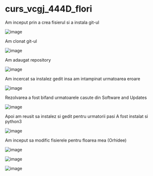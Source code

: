 # curs_vcgj_444D_flori

Am inceput prin a crea fisierul si a instala git-ul 

![image](https://github.com/andrei162/curs_vcgj_444D_flori/assets/92320395/50f674b2-0142-44b0-87c4-ef267b7ac24b)


Am clonat git-ul 

![image](https://github.com/andrei162/curs_vcgj_444D_flori/assets/92320395/cb826eb4-bab1-4b74-8227-007d7ae2f2d4)

Am adaugat repository 

![image](https://github.com/andrei162/curs_vcgj_444D_flori/assets/92320395/22099074-bff8-4080-897a-cd693db8eea8)

Am incercat sa instalez gedit insa am intampinat urmatoarea eroare 

![image](https://github.com/andrei162/curs_vcgj_444D_flori/assets/92320395/0f7e8095-4ecd-4fd4-a4e4-2b44d86c01c3)

Rezolvarea a fost bifand urmatoarele casute din Software and Updates 

![image](https://github.com/andrei162/curs_vcgj_444D_flori/assets/92320395/a45f9f62-3088-41ca-82ce-dc02962ddbe8)

Apoi am reusit sa instalez si gedit pentru urmatorii pasi 
A fost instalat si python3 

![image](https://github.com/andrei162/curs_vcgj_444D_flori/assets/92320395/5dbb4895-4b7e-4fc1-84c4-28fbcf4443f6)

Am inceput sa modific fisierele pentru floarea mea (Orhidee)

![image](https://github.com/andrei162/curs_vcgj_444D_flori/assets/92320395/a161dd12-f4f6-4791-a18a-d055343a9986)

![image](https://github.com/andrei162/curs_vcgj_444D_flori/assets/92320395/9e641a43-f59f-4cc9-8be4-c923a35bf811)

![image](https://github.com/andrei162/curs_vcgj_444D_flori/assets/92320395/3b2543b6-c165-4bd1-9150-3d2d5bba834e)











